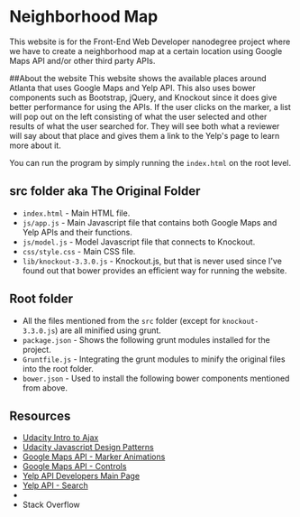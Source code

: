 # Neighborhood Map

This website is for the Front-End Web Developer nanodegree project where we have to create a neighborhood map at a
certain location using Google Maps API and/or other third party APIs.

##About the website
This website shows the available places around Atlanta that uses Google Maps and Yelp API. This also uses bower components
 such as Bootstrap, jQuery, and Knockout since it does give better performance for using the APIs. If the user clicks on the
marker, a list will pop out on the left consisting of what the user selected and other results of what the user searched
for. They will see both what a reviewer will say about that place and gives them a link to the Yelp's page to learn
more about it.

You can run the program by simply running the `index.html` on the root level.

## src folder aka The Original Folder
- `index.html` - Main HTML file.
- `js/app.js` - Main Javascript file that contains both Google Maps and Yelp APIs and their functions.
- `js/model.js` - Model Javascript file that connects to Knockout.
- `css/style.css` - Main CSS file.
- `lib/knockout-3.3.0.js` - Knockout.js, but that is never used since I've found out that bower provides an efficient
way for running the website.

## Root folder
- All the files mentioned from the `src` folder (except for `knockout-3.3.0.js`) are all minified using grunt.
- `package.json` - Shows the following grunt modules installed for the project.
- `Gruntfile.js` - Integrating the grunt modules to minify the original files into the root folder.
- `bower.json` - Used to install the following bower components mentioned from above.

## Resources
- [Udacity Intro to Ajax](https://www.udacity.com/course/intro-to-ajax--ud110)
- [Udacity Javascript Design Patterns](https://www.udacity.com/course/javascript-design-patterns--ud989)
- [Google Maps API - Marker Animations](https://developers.google.com/maps/documentation/javascript/examples/marker-animations)
- [Google Maps API - Controls](https://developers.google.com/maps/documentation/javascript/controls)
- [Yelp API Developers Main Page](https://www.yelp.com/developers)
- [Yelp API - Search](https://www.yelp.com/developers/documentation/v2/search_api)
- 
- Stack Overflow